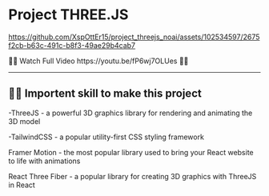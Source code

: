 # Project THREE.JS <br>


https://github.com/XspOttEr15/project_threejs_noai/assets/102534597/2675f2cb-b63c-491c-b8f3-49ae29b4cab7


<p> 🤖🤖 Watch Full Video https://youtu.be/fP6wj7OLUes 🤖🤖 </p>
<hr>
<h2>👾👾 Importent skill to make this project </h2>
<p>-ThreeJS - a powerful 3D graphics library for rendering and animating the 3D model </p> 
<p>-TailwindCSS - a popular utility-first CSS styling framework</p>
<p>Framer Motion - the most popular library used to bring your React website to life with animations</p>
<p>React Three Fiber - a popular library for creating 3D graphics with ThreeJS in React</p>

